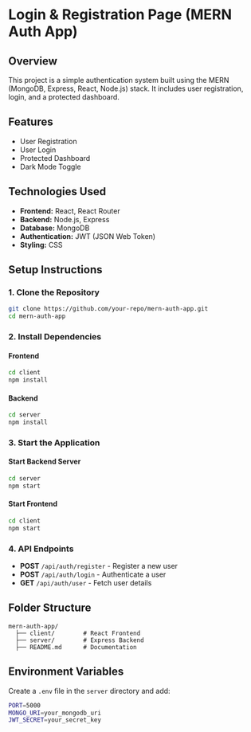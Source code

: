 # Login & Registration Page (MERN Auth App)

## Overview
This project is a simple authentication system built using the MERN (MongoDB, Express, React, Node.js) stack. It includes user registration, login, and a protected dashboard.

## Features
- User Registration
- User Login
- Protected Dashboard
- Dark Mode Toggle

## Technologies Used
- **Frontend:** React, React Router
- **Backend:** Node.js, Express
- **Database:** MongoDB
- **Authentication:** JWT (JSON Web Token)
- **Styling:** CSS

## Setup Instructions

### 1. Clone the Repository
```sh
git clone https://github.com/your-repo/mern-auth-app.git
cd mern-auth-app
```

### 2. Install Dependencies
#### Frontend
```sh
cd client
npm install
```
#### Backend
```sh
cd server
npm install
```

### 3. Start the Application
#### Start Backend Server
```sh
cd server
npm start
```
#### Start Frontend
```sh
cd client
npm start
```

### 4. API Endpoints
- **POST** `/api/auth/register` - Register a new user
- **POST** `/api/auth/login` - Authenticate a user
- **GET** `/api/auth/user` - Fetch user details

## Folder Structure
```
mern-auth-app/
  ├── client/        # React Frontend
  ├── server/        # Express Backend
  ├── README.md      # Documentation
```

## Environment Variables
Create a `.env` file in the `server` directory and add:
```sh
PORT=5000
MONGO_URI=your_mongodb_uri
JWT_SECRET=your_secret_key
```



